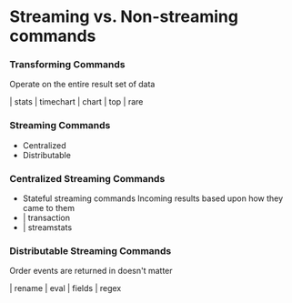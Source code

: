 # Streaming vs. Non-streaming commands

### Transforming Commands
Operate on the entire result set of data

| stats
| timechart 
| chart 
| top 
| rare

### Streaming Commands
- Centralized
- Distributable

### Centralized Streaming Commands
- Stateful streaming commands
Incoming results based upon how they came to them
- | transaction
- | streamstats

### Distributable Streaming Commands
Order events are returned in doesn't matter

| rename
| eval 
| fields 
| regex


